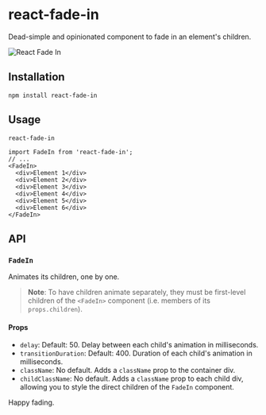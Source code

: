 # react-fade-in

Dead-simple and opinionated component to fade in an element's children.

![React Fade In](/example/example.gif)

## Installation

`npm install react-fade-in`

## Usage

`react-fade-in`

```
import FadeIn from 'react-fade-in';
// ...
<FadeIn>
  <div>Element 1</div>
  <div>Element 2</div>
  <div>Element 3</div>
  <div>Element 4</div>
  <div>Element 5</div>
  <div>Element 6</div>
</FadeIn>
```

## API

### `FadeIn`

Animates its children, one by one.

> **Note**: To have children animate separately, they must be first-level children of the `<FadeIn>` component (i.e. members of its `props.children`).

#### Props

*   `delay`: Default: 50. Delay between each child's animation in milliseconds.
*   `transitionDuration`: Default: 400. Duration of each child's animation in milliseconds.
*   `className`: No default. Adds a `className` prop to the container div.
*   `childClassName`: No default. Adds a `className` prop to each child div, allowing you to style the direct children of the `FadeIn` component.

Happy fading.
